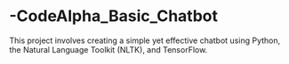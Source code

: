 # -CodeAlpha_Basic_Chatbot
This project involves creating a simple yet effective chatbot using Python, the Natural Language Toolkit (NLTK), and TensorFlow. 
